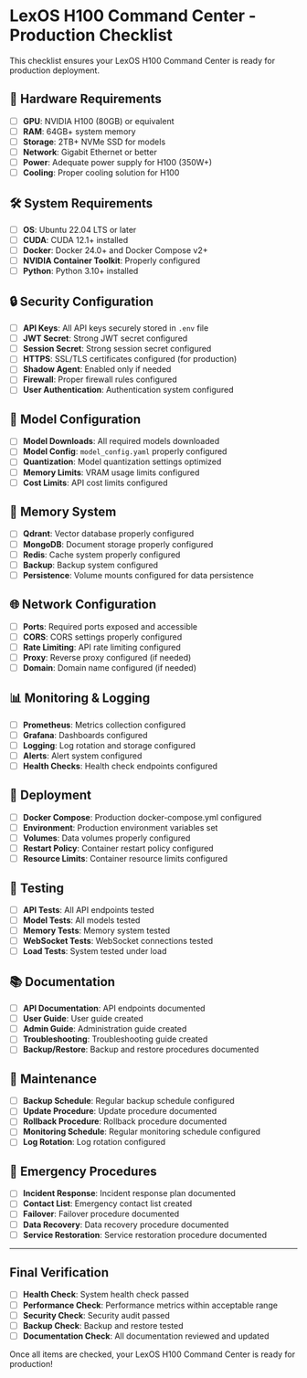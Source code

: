 # LexOS H100 Command Center - Production Checklist

This checklist ensures your LexOS H100 Command Center is ready for production deployment.

## 🔧 Hardware Requirements

- [ ] **GPU**: NVIDIA H100 (80GB) or equivalent
- [ ] **RAM**: 64GB+ system memory
- [ ] **Storage**: 2TB+ NVMe SSD for models
- [ ] **Network**: Gigabit Ethernet or better
- [ ] **Power**: Adequate power supply for H100 (350W+)
- [ ] **Cooling**: Proper cooling solution for H100

## 🛠️ System Requirements

- [ ] **OS**: Ubuntu 22.04 LTS or later
- [ ] **CUDA**: CUDA 12.1+ installed
- [ ] **Docker**: Docker 24.0+ and Docker Compose v2+
- [ ] **NVIDIA Container Toolkit**: Properly configured
- [ ] **Python**: Python 3.10+ installed

## 🔒 Security Configuration

- [ ] **API Keys**: All API keys securely stored in `.env` file
- [ ] **JWT Secret**: Strong JWT secret configured
- [ ] **Session Secret**: Strong session secret configured
- [ ] **HTTPS**: SSL/TLS certificates configured (for production)
- [ ] **Shadow Agent**: Enabled only if needed
- [ ] **Firewall**: Proper firewall rules configured
- [ ] **User Authentication**: Authentication system configured

## 🧠 Model Configuration

- [ ] **Model Downloads**: All required models downloaded
- [ ] **Model Config**: `model_config.yaml` properly configured
- [ ] **Quantization**: Model quantization settings optimized
- [ ] **Memory Limits**: VRAM usage limits configured
- [ ] **Cost Limits**: API cost limits configured

## 💾 Memory System

- [ ] **Qdrant**: Vector database properly configured
- [ ] **MongoDB**: Document storage properly configured
- [ ] **Redis**: Cache system properly configured
- [ ] **Backup**: Backup system configured
- [ ] **Persistence**: Volume mounts configured for data persistence

## 🌐 Network Configuration

- [ ] **Ports**: Required ports exposed and accessible
- [ ] **CORS**: CORS settings properly configured
- [ ] **Rate Limiting**: API rate limiting configured
- [ ] **Proxy**: Reverse proxy configured (if needed)
- [ ] **Domain**: Domain name configured (if needed)

## 📊 Monitoring & Logging

- [ ] **Prometheus**: Metrics collection configured
- [ ] **Grafana**: Dashboards configured
- [ ] **Logging**: Log rotation and storage configured
- [ ] **Alerts**: Alert system configured
- [ ] **Health Checks**: Health check endpoints configured

## 🚀 Deployment

- [ ] **Docker Compose**: Production docker-compose.yml configured
- [ ] **Environment**: Production environment variables set
- [ ] **Volumes**: Data volumes properly configured
- [ ] **Restart Policy**: Container restart policy configured
- [ ] **Resource Limits**: Container resource limits configured

## 🧪 Testing

- [ ] **API Tests**: All API endpoints tested
- [ ] **Model Tests**: All models tested
- [ ] **Memory Tests**: Memory system tested
- [ ] **WebSocket Tests**: WebSocket connections tested
- [ ] **Load Tests**: System tested under load

## 📚 Documentation

- [ ] **API Documentation**: API endpoints documented
- [ ] **User Guide**: User guide created
- [ ] **Admin Guide**: Administration guide created
- [ ] **Troubleshooting**: Troubleshooting guide created
- [ ] **Backup/Restore**: Backup and restore procedures documented

## 🔄 Maintenance

- [ ] **Backup Schedule**: Regular backup schedule configured
- [ ] **Update Procedure**: Update procedure documented
- [ ] **Rollback Procedure**: Rollback procedure documented
- [ ] **Monitoring Schedule**: Regular monitoring schedule configured
- [ ] **Log Rotation**: Log rotation configured

## 🚨 Emergency Procedures

- [ ] **Incident Response**: Incident response plan documented
- [ ] **Contact List**: Emergency contact list created
- [ ] **Failover**: Failover procedure documented
- [ ] **Data Recovery**: Data recovery procedure documented
- [ ] **Service Restoration**: Service restoration procedure documented

---

## Final Verification

- [ ] **Health Check**: System health check passed
- [ ] **Performance Check**: Performance metrics within acceptable range
- [ ] **Security Check**: Security audit passed
- [ ] **Backup Check**: Backup and restore tested
- [ ] **Documentation Check**: All documentation reviewed and updated

Once all items are checked, your LexOS H100 Command Center is ready for production!

